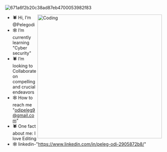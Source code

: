 ![671a6f2b20c38ad87eb4700053982f83](https://github.com/Pelegodi/Pelegodi/assets/162023391/650d6c20-26f8-44cf-8528-28fb613d22d4)

 <img align="right" alt="Coding" width="400" src="https://github.com/Pelegodi/Pelegodi/assets/162023391/d13cc9b3-d268-42d0-a837-27e6fc69b6fa">

 
- 🕷 Hi, I’m @Pelegodi        
- 🕸 I’m currently learning "Cyber security"
- 🕷 I’m looking to Collaborate on compelling and crucial endeavors                            
- 🕸 How to reach me "odipeleg9@gmail.com"                                                                                                                        
- 🕷 One fact about me: I love Editing
- 🕸 linkedin-"https://www.linkedin.com/in/peleg-odi-2905872b8/"
                                                                    
                                                          





